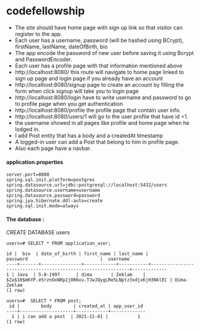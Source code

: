 # codefellowship
* The site should have home page with sign up link so that visitor can register to the app.
* Each user has a username, password (will be hashed using BCrypt), firstName, lastName, dateOfBirth, bio
* The app encode the password of new user before saving it using Bcrypt and PasswordEncoder.
* Each user has a profile page with that information mentioned above
* http://localhost:8080/ this route will navigate to home page linked to sign up page and login page if you already have an account
* http://localhost:8080/signup page to create an account by filling the form when click signup will take you to login page 
* http://localhost:8080/login have to write username and password to go to profile page when you get authentication
* http://localhost:8080/profile the profile page that contain user info.
* http://localhost:8080/users/1 will go to the user profile that have id =1.
* the username showed in all pages like profile and home page when he lodged in.
* I add Post entity that has a body and a createdAt timestamp
* A logged-in user can add a Post that belong to him in profile page.
* Also each page have a navbar.

#### application.properties
```
server.port=8080
spring.sql.init.platform=postgres
spring.datasource.url=jdbc:postgresql://localhost:5432/users
spring.datasource.username=username
spring.datasource.password=password
spring.jpa.hibernate.ddl-auto=create
spring.sql.init.mode=always
```

#### The database :
CREATE DATABASE users

```
users=# SELECT * FROM application_user;

id |  bio  | date_of_birth | first_name | last_name |                           password                           |  username
----+-------+---------------+------------+-----------+--------------------------------------------------------------+-------------
1 | Java  | 5-8-1997      | dima       | Zeklam    | $2a$10$mKYP.e5rznOxNRp2j8R6vu.TJwJQygLRe5LNptz3xdjxKjH3NklEC | Dima-Zeklam
(1 row)

users=#  SELECT * FROM post;
 id |        body        | created_at | app_user_id
----+--------------------+------------+-------------
  1 | i can add a post  | 2021-11-01 |           1
(1 row)

```
